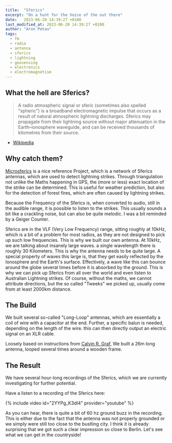 ```yaml
---
title:  "Sferics"
excerpt: "On a hunt for the Voice of the out there"
date:   2023-06-20 14:39:27 +0100
last_modified_at: 2023-06-20 14:39:27 +0100
author: "Aron Petau"
tags:
  - fm
  - radio
  - antenna
  - sferics
  - lightning
  - geosensing
  - electronics
  - electromagnetism
---
```



## What the hell are Sferics?

>A radio atmospheric signal or sferic (sometimes also spelled "spheric") is a broadband electromagnetic impulse that occurs as a result of natural atmospheric lightning discharges. Sferics may propagate from their lightning source without major attenuation in the Earth–ionosphere waveguide, and can be received thousands of kilometres from their source.

- [Wikipedia](https://en.wikipedia.org/wiki/Radio_atmospheric_signal)
  
## Why catch them?

[Microsferics](microsferics.com) is a nice reference Project, which is a network of Sferics antennas, which are used to detect lightning strikes. Through triangulation not unlike the Maths happening in GPS, the (more or less) exact location of the strike can be determined. This is useful for weather prediction, but also for the detection of forest fires, which are often caused by lightning strikes.

Because the Frequency of the Sferics is, when converted to audio, still in the audible range, it is possible to listen to the strikes. This usually sounds a bit like a crackling noise, but can also be quite melodic. I was a bit reminded by a Geiger Counter.

Sferics are in the VLF (Very Low Frequency) range, sitting roughly at 10kHz, which is a bit of a problem for most radios, as they are not designed to pick up such low frequencies. This is why we built our own antenna.
At 10kHz, we are talking about insanely large waves. a single wavelength there is roughly 30 Kilometers. This is why the antenna needs to be quite large. A special property of waves this large is, that they get easily reflected by the Ionosphere and the Earth's surface. Effectively, a wave like this can bounce around the globe several times before it is absorbed by the ground. This is why we can pick up Sferics from all over the world and even listen to Australian Lightning strikes. Of course, without the maths, we cannot attribute directions, but the so called "Tweeks" we picked up, usually come from at least 2000km distance.

## The Build
We built several so-called "Long-Loop" antennas, which are essentially a coil of wire with a capacitor at the end. Further, a specific balun is needed, depending on the length of the wire. this can then directly output an electric signal on an XLR cable.

Loosely based on instructions from [Calvin R. Graf](https://archive.org/details/exploringlightra00graf), We built a 26m long antenna, looped several times around a wooden frame.

## The Result
We have several hour-long recordings of the Sferics, which we are currently investigating for further potential.

Have a listen to a recording of the Sferics here:

{% include video id="2YYPg_K3dI4" provider="youtube" %}

As you can hear, there is quite a bit of 60 hz ground buzz in the recording. This is either due to the fact that the antenna was not properly grounded or we simply were still too close to the bustling city. 
I think it is already surprising that we got such a clear impression so close to Berlin. Let's see what we can get in the countryside!